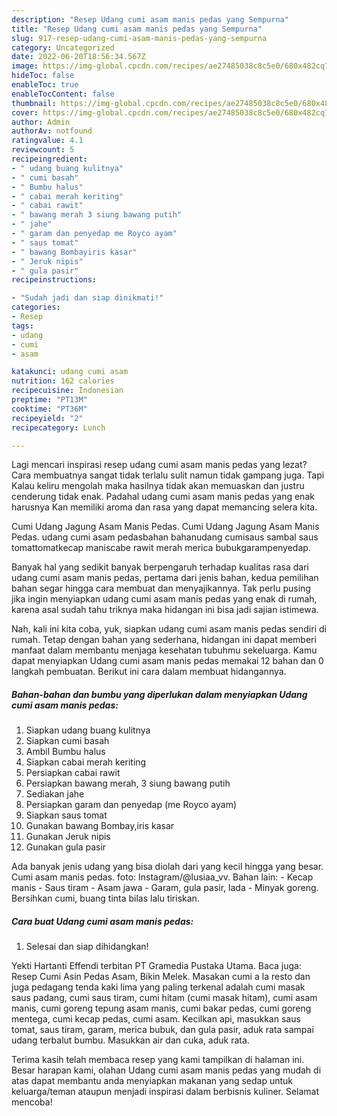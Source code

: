 ```yaml
---
description: "Resep Udang cumi asam manis pedas yang Sempurna"
title: "Resep Udang cumi asam manis pedas yang Sempurna"
slug: 917-resep-udang-cumi-asam-manis-pedas-yang-sempurna
category: Uncategorized
date: 2022-06-20T18:56:34.567Z
image: https://img-global.cpcdn.com/recipes/ae27485038c8c5e0/680x482cq70/udang-cumi-asam-manis-pedas-foto-resep-utama.jpg
hideToc: false
enableToc: true
enableTocContent: false
thumbnail: https://img-global.cpcdn.com/recipes/ae27485038c8c5e0/680x482cq70/udang-cumi-asam-manis-pedas-foto-resep-utama.jpg
cover: https://img-global.cpcdn.com/recipes/ae27485038c8c5e0/680x482cq70/udang-cumi-asam-manis-pedas-foto-resep-utama.jpg
author: Admin
authorAv: notfound
ratingvalue: 4.1
reviewcount: 5
recipeingredient:
- " udang buang kulitnya"
- " cumi basah"
- " Bumbu halus"
- " cabai merah keriting"
- " cabai rawit"
- " bawang merah 3 siung bawang putih"
- " jahe"
- " garam dan penyedap me Royco ayam"
- " saus tomat"
- " bawang Bombayiris kasar"
- " Jeruk nipis"
- " gula pasir"
recipeinstructions:

- "Sudah jadi dan siap dinikmati!"
categories:
- Resep
tags:
- udang
- cumi
- asam

katakunci: udang cumi asam 
nutrition: 162 calories
recipecuisine: Indonesian
preptime: "PT13M"
cooktime: "PT36M"
recipeyield: "2"
recipecategory: Lunch

---
```



Lagi mencari inspirasi resep udang cumi asam manis pedas yang lezat? Cara membuatnya sangat tidak terlalu sulit namun tidak gampang juga. Tapi Kalau keliru mengolah maka hasilnya tidak akan memuaskan dan justru cenderung tidak enak. Padahal udang cumi asam manis pedas yang enak harusnya Kan memiliki aroma dan rasa yang dapat memancing selera kita.


Cumi Udang Jagung Asam Manis Pedas. Cumi Udang Jagung Asam Manis Pedas. udang cumi asam pedasbahan bahanudang cumisaus sambal saus tomattomatkecap maniscabe rawit merah merica bubukgarampenyedap.

Banyak hal yang sedikit banyak berpengaruh terhadap kualitas rasa dari udang cumi asam manis pedas, pertama dari jenis bahan, kedua pemilihan bahan segar hingga cara membuat dan menyajikannya. Tak perlu pusing jika ingin menyiapkan udang cumi asam manis pedas yang enak di rumah, karena asal sudah tahu triknya maka hidangan ini bisa jadi sajian istimewa.


Nah, kali ini kita coba, yuk, siapkan udang cumi asam manis pedas sendiri di rumah. Tetap dengan bahan yang sederhana, hidangan ini dapat memberi manfaat dalam membantu menjaga kesehatan tubuhmu sekeluarga. Kamu dapat menyiapkan Udang cumi asam manis pedas memakai 12 bahan dan 0 langkah pembuatan. Berikut ini cara dalam membuat hidangannya.

<!--inarticleads1-->

##### Bahan-bahan dan bumbu yang diperlukan dalam menyiapkan Udang cumi asam manis pedas:

1. Siapkan  udang buang kulitnya
1. Siapkan  cumi basah
1. Ambil  Bumbu halus
1. Siapkan  cabai merah keriting
1. Persiapkan  cabai rawit
1. Persiapkan  bawang merah, 3 siung bawang putih
1. Sediakan  jahe
1. Persiapkan  garam dan penyedap (me Royco ayam)
1. Siapkan  saus tomat
1. Gunakan  bawang Bombay,iris kasar
1. Gunakan  Jeruk nipis
1. Gunakan  gula pasir


Ada banyak jenis udang yang bisa diolah dari yang kecil hingga yang besar. Cumi asam manis pedas. foto: Instagram/@lusiaa_vv. Bahan lain: - Kecap manis - Saus tiram - Asam jawa - Garam, gula pasir, lada - Minyak goreng. Bersihkan cumi, buang tinta bilas lalu tiriskan. 

<!--inarticleads2-->

##### Cara buat Udang cumi asam manis pedas:


1. Selesai dan siap dihidangkan!

Yekti Hartanti Effendi terbitan PT Gramedia Pustaka Utama. Baca juga: Resep Cumi Asin Pedas Asam, Bikin Melek. Masakan cumi a la resto dan juga pedagang tenda kaki lima yang paling terkenal adalah cumi masak saus padang, cumi saus tiram, cumi hitam (cumi masak hitam), cumi asam manis, cumi goreng tepung asam manis, cumi bakar pedas, cumi goreng mentega, cumi kecap pedas, cumi asam. Kecilkan api, masukkan saus tomat, saus tiram, garam, merica bubuk, dan gula pasir, aduk rata sampai udang terbalut bumbu. Masukkan air dan cuka, aduk rata. 

Terima kasih telah membaca resep yang kami tampilkan di halaman ini. Besar harapan kami, olahan Udang cumi asam manis pedas yang mudah di atas dapat membantu anda menyiapkan makanan yang sedap untuk keluarga/teman ataupun menjadi inspirasi dalam berbisnis kuliner. Selamat mencoba!
